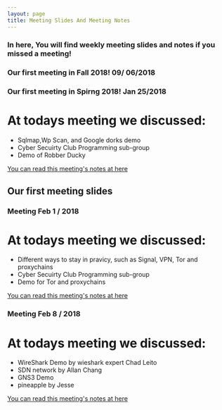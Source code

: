 ```yaml
---
layout: page
title: Meeting Slides And Meeting Notes
---
```


### In here, You will find weekly meeting slides and notes if you missed a meeting!
### Our first meeting in Fall 2018! 09/ 06/2018
<script async class="speakerdeck-embed" data-id="f932441e552045a89e9d845d8f10e1bb" data-ratio="1.77777777777778" src="//speakerdeck.com/assets/embed.js"></script>

<script async class="speakerdeck-embed" data-id="d556e984875b459d9f120cb4b27057f7" data-ratio="1.77777777777778" src="//speakerdeck.com/assets/embed.js"></script>

### Our first meeting in Spirng 2018! Jan 25/2018

# At todays meeting we discussed:

* Sqlmap,Wp Scan, and Google dorks demo
* Cyber Secuirty Club Programming sub-group
* Demo of Robber Ducky

<div><a href="https://untcybersecurity.com/meeting_notes/First_Meeting_CCSI.pdf" target="_blank">You can read this meeting's notes at here</a></div>



## Our first meeting slides

<script async class="speakerdeck-embed" data-id="5d1388ae1ee14ed39db1c0c374f6ad55" data-ratio="1.77777777777778" src="//speakerdeck.com/assets/embed.js"></script>

### Meeting Feb 1 / 2018

# At todays meeting we discussed:

* Different ways to stay in pravicy, such as Signal, VPN, Tor and proxychains
* Cyber Secuirty Club Programming sub-group
* Demo for Tor and proxychains

<div><a href="https://untcybersecurity.com/meeting_notes/Second_Meeting_CCSI.pdf" target="_blank">You can read this meeting's notes at here</a></div>


<script async class="speakerdeck-embed" data-id="72027a371aa547e29564353e11c1e6b4" data-ratio="1.77777777777778" src="//speakerdeck.com/assets/embed.js"></script>

### Meeting Feb 8 / 2018

# At todays meeting we discussed:

* WireShark Demo by wieshark expert Chad Leito
* SDN network by Allan Chang
* GNS3 Demo
* pineapple by Jesse

<div><a href="https://untcybersecurity.com/meeting_notes/Third_Meeting_CCSI.pdf" target="_blank">You can read this meeting's notes at here</a></div>

<script async class="speakerdeck-embed" data-id="e41ba43af03a4cfe87a7781e5409bf4d" data-ratio="1.77777777777778" src="//speakerdeck.com/assets/embed.js"></script>

<script async class="speakerdeck-embed" data-id="fac23585f70a439c92fc5bf0b7dc3d84" data-ratio="1.77777777777778" src="//speakerdeck.com/assets/embed.js"></script>
